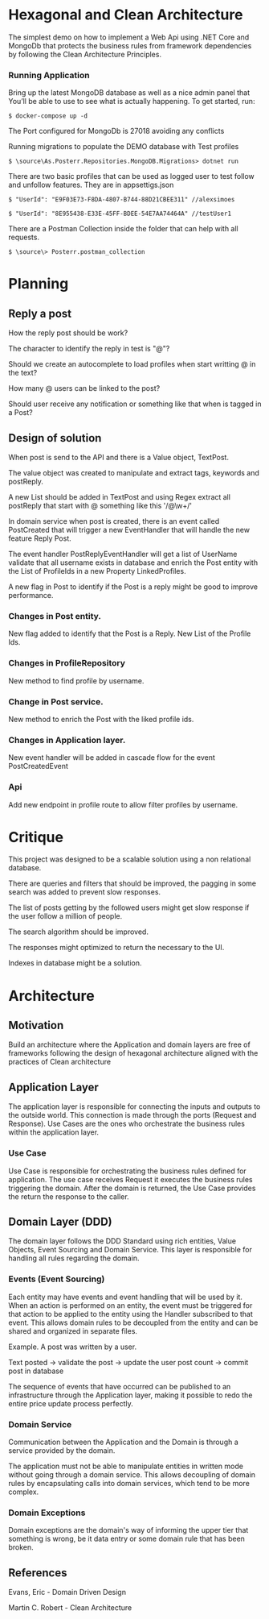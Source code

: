 # Hexagonal and Clean Architecture
The simplest demo on how to implement a Web Api using .NET Core and MongoDb that protects the business rules from framework dependencies by following the Clean Architecture Principles.

### Running Application
Bring up the latest MongoDB database as well as a nice admin panel that You’ll be able to use to see what is actually happening. To get started, run:

    $ docker-compose up -d

The Port configured for MongoDb is 27018 avoiding any conflicts

Running migrations to populate the DEMO database with Test profiles

    $ \source\As.Posterr.Repositories.MongoDB.Migrations> dotnet run

There are two basic profiles that can be used as logged user to test follow and unfollow features. They are in appsettigs.json

    $ "UserId": "E9F03E73-F8DA-4807-B744-88D21CBEE311" //alexsimoes

    $ "UserId": "8E955438-E33E-45FF-BDEE-54E7AA74464A" //testUser1

There are a Postman Collection inside the folder that can help with all requests.

    $ \source\> Posterr.postman_collection

# Planning
## Reply a post
How the reply post should be work?

The character to identify the reply in test is "@"?

Should we create an autocomplete to load profiles when start writting @ in the text?

How many @ users can be linked to the post?

Should user receive any notification or something like that when is tagged in a Post?

## Design of solution
When post is send to the API and there is a Value object, TextPost. 

The value object was created to manipulate and extract tags, keywords and postReply.

A new List<Username> should be added in TextPost and using Regex extract all postReply that start with @ something like this '/@\w+/'

In domain service when post is created, there is an event called PostCreated that will trigger a new EventHandler that will handle the new feature Reply Post.

The event handler PostReplyEventHandler will get a list of UserName validate that all username exists in database and enrich the Post entity with the List of ProfileIds in a new Property LinkedProfiles.

A new flag in Post to identify if the Post is a reply might be good to improve performance.

### Changes in Post entity.
New flag added to identify that the Post is a Reply.
New List of the Profile Ids.

### Changes in ProfileRepository
New method to find profile by username.

### Change in Post service.
New method to enrich the Post with the liked profile ids.

### Changes in Application layer.
New event handler will be added in cascade flow for the event PostCreatedEvent

### Api 
Add new endpoint in profile route to allow filter profiles by username.

# Critique
This project was designed to be a scalable solution using a non relational database.

There are queries and filters that should be improved, the pagging in some search was added to prevent slow responses.

The list of posts getting by the followed users might get slow response if the user follow a million of people.

The search algorithm should be improved.

The responses might optimized to return the necessary to the UI.

Indexes in database might be a solution.

# Architecture
## Motivation

Build an architecture where the Application and domain layers are free of
frameworks following the design of hexagonal architecture aligned with the practices of Clean architecture

## Application Layer
The application layer is responsible for connecting the inputs and outputs to the outside world.
This connection is made through the ports (Request and Response).
Use Cases are the ones who orchestrate the business rules within the application layer.

### Use Case
Use Case is responsible for orchestrating the business rules defined for application.
The use case receives Request it executes the business rules triggering the domain.
After the domain is returned, the Use Case provides the return the response to the caller.


## Domain Layer (DDD)
The domain layer follows the DDD Standard using rich entities, Value Objects, Event Sourcing and Domain Service.
This layer is responsible for handling all rules regarding the domain.

### Events (Event Sourcing)
Each entity may have events and event handling that will be used by it.
When an action is performed on an entity, the event must be triggered for that action to be applied to the entity using the Handler subscribed to that event.
This allows domain rules to be decoupled from the entity and can be shared and organized in separate files.

Example. A post was written by a user.

Text posted -> validate the post -> update the user post count -> commit post in database

The sequence of events that have occurred can be published to an infrastructure through the Application layer, making it possible to redo the entire price update process perfectly.

### Domain Service
Communication between the Application and the Domain is through a service provided by the domain.

The application must not be able to manipulate entities in written mode without going through a domain service.
This allows decoupling of domain rules by encapsulating calls into domain services, which tend to be more complex.

### Domain Exceptions
Domain exceptions are the domain's way of informing the upper tier that something is wrong, be it data entry or some domain rule that has been broken.

## References
Evans, Eric - Domain Driven Design

Martin C. Robert - Clean Architecture
